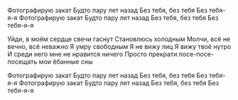 Фотографирую закат
Будто пару лет назад
Без тебя, без тебя
Без тебя-я-я
Фотографирую закат
Будто пару лет назад
Без тебя, без тебя
Без тебя-я-я

Уйди, в моём сердце свечи гаснут
Становлюсь холодным
Молчи, всё не вечно, всё неважно
Я умру свободным
Я не вижу лиц
Я вижу твоё нутро
И среди него мне не нравится ничего
Просто прекрати посе-посе-посещать мои ёбанные сны

Фотографирую закат
Будто пару лет назад
Без тебя, без тебя
Без тебя-я-я
Фотографирую закат
Будто пару лет назад
Без тебя, без тебя
Без тебя-я-я
